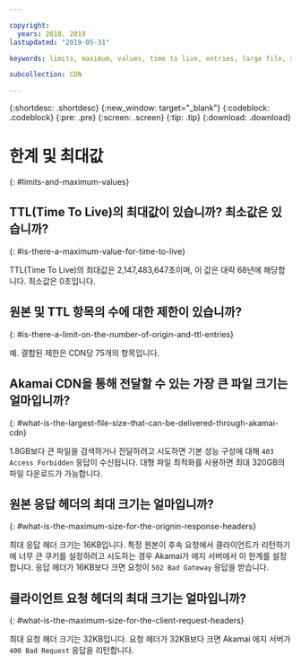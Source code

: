 ```yaml
---

copyright:
  years: 2018, 2019
lastupdated: "2019-05-31"

keywords: limits, maximum, values, time to live, entries, large file, size, optimization, downloads, years

subcollection: CDN

---
```


{:shortdesc: .shortdesc}
{:new_window: target="_blank"}
{:codeblock: .codeblock}
{:pre: .pre}
{:screen: .screen}
{:tip: .tip}
{:download: .download}

# 한계 및 최대값
{: #limits-and-maximum-values}

## TTL(Time To Live)의 최대값이 있습니까? 최소값은 있습니까?
{: #is-there-a-maximum-value-for-time-to-live}

TTL(Time To Live)의 최대값은 2,147,483,647초이며, 이 값은 대략 68년에 해당합니다. 최소값은 0초입니다.

## 원본 및 TTL 항목의 수에 대한 제한이 있습니까?
{: #is-there-a-limit-on-the-number-of-origin-and-ttl-entries}

예. 결합된 제한은 CDN당 75개의 항목입니다.

## Akamai CDN을 통해 전달할 수 있는 가장 큰 파일 크기는 얼마입니까?
{: #what-is-the-largest-file-size-that-can-be-delivered-through-akamai-cdn}

1.8GB보다 큰 파일을 검색하거나 전달하려고 시도하면 기본 성능 구성에 대해 `403 Access Forbidden` 응답이 수신됩니다. 대형 파일 최적화를 사용하면 최대 320GB의 파일 다운로드가 가능합니다.

## 원본 응답 헤더의 최대 크기는 얼마입니까?
{: #what-is-the-maximum-size-for-the-orignin-response-headers}

최대 응답 헤더 크기는 16KB입니다. 특정 원본이 후속 요청에서 클라이언트가 리턴하기에 너무 큰 쿠키를 설정하려고 시도하는 경우 Akamai가 에지 서버에서 이 한계를 설정합니다. 응답 헤더가 16KB보다 크면 요청이 `502 Bad Gateway` 응답을 받습니다.

## 클라이언트 요청 헤더의 최대 크기는 얼마입니까?
{: #what-is-the-maximum-size-for-the-client-request-headers}

최대 요청 헤더 크기는 32KB입니다. 요청 헤더가 32KB보다 크면 Akamai 에지 서버가 `400 Bad Request` 응답을 리턴합니다.
